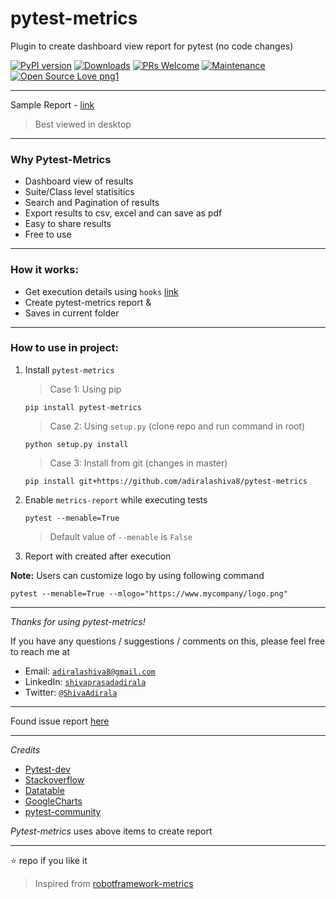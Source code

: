 # pytest-metrics


Plugin to create dashboard view report for pytest (no code changes)

[![PyPI version](https://badge.fury.io/py/pytest-metrics.svg)](https://badge.fury.io/py/pytest-metrics)
[![Downloads](https://pepy.tech/badge/pytest-metrics)](https://pepy.tech/project/pytest-metrics)
[![PRs Welcome](https://img.shields.io/badge/PRs-welcome-brightgreen.svg?style=flat-square)]()
[![Maintenance](https://img.shields.io/badge/Maintained%3F-yes-green.svg)]()
[![Open Source Love png1](https://badges.frapsoft.com/os/v1/open-source.png?v=103)]()

---

Sample Report - [link](http://pytest-metrics.netlify.com)
> Best viewed in desktop

---

### Why Pytest-Metrics

 - Dashboard view of results
 - Suite/Class level statisitics
 - Search and Pagination of results
 - Export results to csv, excel and can save as pdf
 - Easy to share results
 - Free to use

---

### How it works:

 - Get execution details using `hooks` [link](https://docs.pytest.org/en/latest/_modules/_pytest/hookspec.html)
 - Create pytest-metrics report &
 - Saves in current folder

---

### How to use in project:

1. Install `pytest-metrics`
   
   > Case 1: Using pip
   ```
   pip install pytest-metrics
   ```
   
   > Case 2: Using `setup.py` (clone repo and run command in root)
   ```
   python setup.py install
   ```

   > Case 3: Install from git (changes in master)
   ```
   pip install git+https://github.com/adiralashiva8/pytest-metrics
   ```

2. Enable `metrics-report` while executing tests
    ```
    pytest --menable=True
    ```
    > Default value of `--menable` is `False` 

3. Report with created after execution

**Note:** Users can customize logo by using following command

```
pytest --menable=True --mlogo="https://www.mycompany/logo.png"
```

---

*Thanks for using pytest-metrics!*

If you have any questions / suggestions / comments on this, please feel free to reach me at

 - Email: <a href="mailto:adiralashiva8@gmail.com?Subject=Pytest%20Metrics" target="_blank">`adiralashiva8@gmail.com`</a> 
 - LinkedIn: <a href="https://www.linkedin.com/in/shivaprasadadirala/" target="_blank">`shivaprasadadirala`</a>
 - Twitter: <a href="https://twitter.com/ShivaAdirala" target="_blank">`@ShivaAdirala`</a>

---

Found issue report [here](https://github.com/adiralashiva8/pytest-metrics/issues)

---

*Credits*

 - [Pytest-dev](https://github.com/pytest-dev)
 - [Stackoverflow](https://stackoverflow.com/questions/tagged/pytest)
 - [Datatable](https://datatables.net)
 - [GoogleCharts](https://developers.google.com/chart/interactive/docs/gallery)
 - [pytest-community]()

*Pytest-metrics* uses above items to create report

---

 :star: repo if you like it

 > Inspired from [robotframework-metrics](https://github.com/adiralashiva8/robotframework-metrics)
